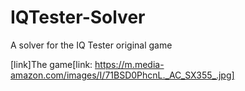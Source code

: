 # IQTester-Solver
A solver for the IQ Tester original game

[link]The game[link: https://m.media-amazon.com/images/I/71BSD0PhcnL._AC_SX355_.jpg]
